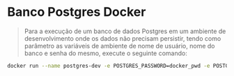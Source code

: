 # Banco Postgres Docker

> Para a execução de um banco de dados Postgres em um ambiente de desenvolvimento onde os dados não precisam persistir, tendo como parâmetro as variáveis de ambiente de nome de usuário, nome do banco e senha do mesmo, execute o seguinte comando:

```bash
docker run --name postgres-dev -e POSTGRES_PASSWORD=docker_pwd -e POSTGRES_USER=docker_usr -e POSTGRES_DB=curso_docker -p 5432:5432 -d postgres
